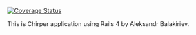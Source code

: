 [![Coverage Status](https://coveralls.io/repos/balakirevs/Chirper4/badge.png)](https://coveralls.io/r/balakirevs/Chirper4)

This is Chirper application using Rails 4 by Aleksandr Balakiriev.
